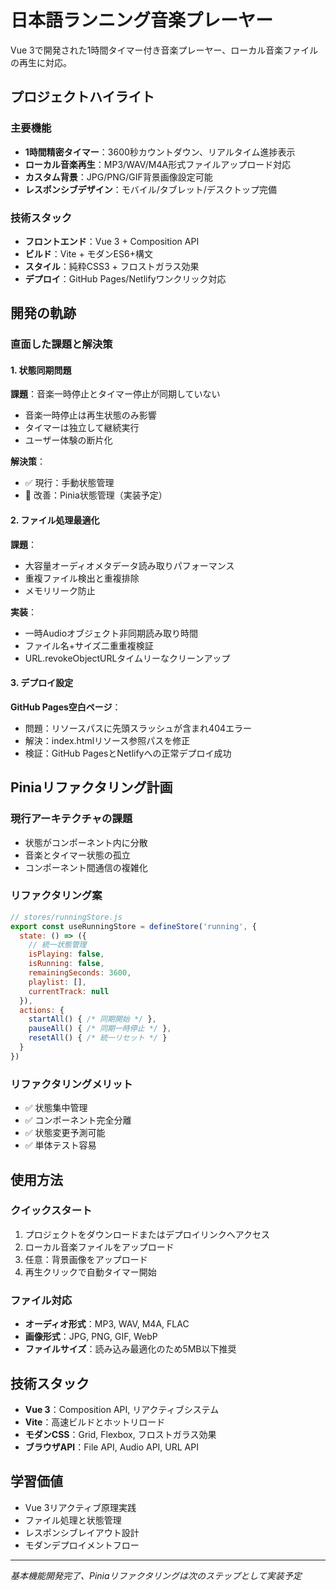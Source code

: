 # 日本語ランニング音楽プレーヤー

Vue 3で開発された1時間タイマー付き音楽プレーヤー、ローカル音楽ファイルの再生に対応。

## プロジェクトハイライト

### 主要機能
- **1時間精密タイマー**：3600秒カウントダウン、リアルタイム進捗表示
- **ローカル音楽再生**：MP3/WAV/M4A形式ファイルアップロード対応
- **カスタム背景**：JPG/PNG/GIF背景画像設定可能
- **レスポンシブデザイン**：モバイル/タブレット/デスクトップ完備

### 技術スタック
- **フロントエンド**：Vue 3 + Composition API
- **ビルド**：Vite + モダンES6+構文
- **スタイル**：純粋CSS3 + フロストガラス効果
- **デプロイ**：GitHub Pages/Netlifyワンクリック対応

## 開発の軌跡

### 直面した課題と解決策

#### 1. 状態同期問題
**課題**：音楽一時停止とタイマー停止が同期していない
- 音楽一時停止は再生状態のみ影響
- タイマーは独立して継続実行
- ユーザー体験の断片化

**解決策**：
- ✅ 現行：手動状態管理
- 🔄 改善：Pinia状態管理（実装予定）

#### 2. ファイル処理最適化
**課題**：
- 大容量オーディオメタデータ読み取りパフォーマンス
- 重複ファイル検出と重複排除
- メモリリーク防止

**実装**：
- 一時Audioオブジェクト非同期読み取り時間
- ファイル名+サイズ二重重複検証
- URL.revokeObjectURLタイムリーなクリーンアップ

#### 3. デプロイ設定
**GitHub Pages空白ページ**：
- 問題：リソースパスに先頭スラッシュが含まれ404エラー
- 解決：index.htmlリソース参照パスを修正
- 検証：GitHub PagesとNetlifyへの正常デプロイ成功

## Piniaリファクタリング計画

### 現行アーキテクチャの課題
- 状態がコンポーネント内に分散
- 音楽とタイマー状態の孤立
- コンポーネント間通信の複雑化

### リファクタリング案
```javascript
// stores/runningStore.js
export const useRunningStore = defineStore('running', {
  state: () => ({
    // 統一状態管理
    isPlaying: false,
    isRunning: false,
    remainingSeconds: 3600,
    playlist: [],
    currentTrack: null
  }),
  actions: {
    startAll() { /* 同期開始 */ },
    pauseAll() { /* 同期一時停止 */ },
    resetAll() { /* 統一リセット */ }
  }
})
```

### リファクタリングメリット
- ✅ 状態集中管理
- ✅ コンポーネント完全分離
- ✅ 状態変更予測可能
- ✅ 単体テスト容易

## 使用方法

### クイックスタート
1. プロジェクトをダウンロードまたはデプロイリンクへアクセス
2. ローカル音楽ファイルをアップロード
3. 任意：背景画像をアップロード
4. 再生クリックで自動タイマー開始

### ファイル対応
- **オーディオ形式**：MP3, WAV, M4A, FLAC
- **画像形式**：JPG, PNG, GIF, WebP
- **ファイルサイズ**：読み込み最適化のため5MB以下推奨

## 技術スタック
- **Vue 3**：Composition API, リアクティブシステム
- **Vite**：高速ビルドとホットリロード
- **モダンCSS**：Grid, Flexbox, フロストガラス効果
- **ブラウザAPI**：File API, Audio API, URL API

## 学習価値
- Vue 3リアクティブ原理実践
- ファイル処理と状態管理
- レスポンシブレイアウト設計
- モダンデプロイメントフロー

---
*基本機能開発完了、Piniaリファクタリングは次のステップとして実装予定*
